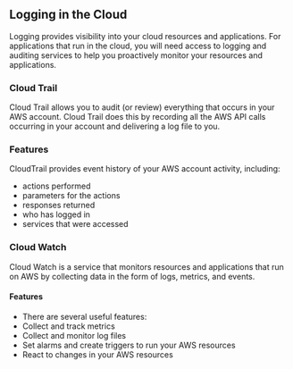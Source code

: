 
## Logging in the Cloud

Logging provides visibility into your cloud resources and applications. For applications that run in the cloud, you will need access to logging and auditing services to help you proactively monitor your resources and applications.

### Cloud Trail

Cloud Trail allows you to audit (or review) everything that occurs in your AWS account. Cloud Trail does this by recording all the AWS API calls occurring in your account and delivering a log file to you.

### Features
CloudTrail provides event history of your AWS account activity, including:

- actions performed
- parameters for the actions
- responses returned
- who has logged in
- services that were accessed


### Cloud Watch

Cloud Watch is a service that monitors resources and applications that run on AWS by collecting data in the form of logs, metrics, and events.

#### Features
- There are several useful features:
- Collect and track metrics
- Collect and monitor log files
- Set alarms and create triggers to run your AWS resources
- React to changes in your AWS resources
